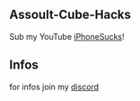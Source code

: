 ## Assoult-Cube-Hacks

Sub my YouTube [iPhoneSucks](https://www.youtube.com/channel/UCmHYnu0rBBU-SLYPdOe0nyA)!

## Infos

for infos join my [discord](https://discord.gg/mpSWPZkztX)
